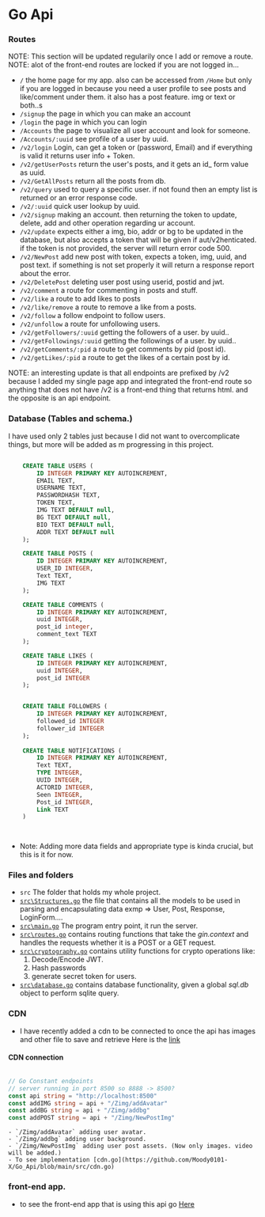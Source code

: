 
# Go Api
### Routes
NOTE: This section will be updated regularily once I add or remove a route.
NOTE: alot of the front-end routes are locked if you are not logged in...

- `/` the home page for my app. also can be accessed from `/Home` but only if you are logged in because you need a user profile to see posts and like/comment under them. it also has a post feature. img or text or both..s
- `/signup` the page in which you can make an account
- `/login` the page in which you can login
- `/Accounts` the page to visualize all user account and look for someone.
- `/Accounts/:uuid` see profile of a user by uuid.
- `/v2/login` Login, can get a token or (password, Email) and if everything is valid it returns user info + Token.
- `/v2/getUserPosts` return the user's posts, and it gets an id_ form value as uuid.
- `/v2/GetAllPosts` return all the posts from db.
- `/v2/query` used to query a specific user. if not found then an empty list is returned or an error response code.
- `/v2/:uuid` quick user lookup by uuid.
- `/v2/signup` making an account. then returning the token to update, delete, add and other operation regarding ur account.
- `/v2/update` expects either a img, bio, addr or bg to be updated in the database, but also accepts a token that will be given if aut/v2henticated. if the token is not provided, the server will return error code 500.
- `/v2/NewPost` add new post with token, expects a token, img, uuid, and post text. if something is not set properly it will return a response report about the error.
- `/v2/DeletePost` deleting user post using userid, postid and jwt.
- `/v2/comment` a route for commenting in posts and stuff.
- `/v2/like` a route to add likes to posts
- `/v2/like/remove` a route to remove a like from a posts.
- `/v2/follow` a follow endpoint to follow users.
- `/v2/unfollow` a route for unfollowing users.
- `/v2/getFollowers/:uuid` getting the followers of a user. by uuid..
- `/v2/getFollowings/:uuid` getting the followings of a user. by uuid..
- `/v2/getComments/:pid` a route to get comments by pid (post id).
- `/v2/getLikes/:pid` a route to get the likes of a certain post by id.

NOTE: an interesting update is that all endpoints are prefixed by /v2 because I added my single page app and integrated the front-end route so anything that does not have /v2 is a front-end thing that returns html. and the opposite is an api endpoint.

### Database (Tables and schema.)

I have used only 2 tables just because I did not want to overcomplicate things, but more will be added as m progressing in this project.

```sql

    CREATE TABLE USERS (
        ID INTEGER PRIMARY KEY AUTOINCREMENT, 
        EMAIL TEXT, 
        USERNAME TEXT, 
        PASSWORDHASH TEXT, 
        TOKEN TEXT, 
        IMG TEXT DEFAULT null,
        BG TEXT DEFAULT null,
        BIO TEXT DEFAULT null,
        ADDR TEXT DEFAULT null
    );

    CREATE TABLE POSTS (
        ID INTEGER PRIMARY KEY AUTOINCREMENT,
        USER_ID INTEGER,
        Text TEXT,
        IMG TEXT
    );

    CREATE TABLE COMMENTS (
        ID INTEGER PRIMARY KEY AUTOINCREMENT,
        uuid INTEGER,
        post_id integer,
        comment_text TEXT
    );

    CREATE TABLE LIKES (
        ID INTEGER PRIMARY KEY AUTOINCREMENT,
        uuid INTEGER,
        post_id INTEGER
    );


    CREATE TABLE FOLLOWERS (
        ID INTEGER PRIMARY KEY AUTOINCREMENT,
        followed_id INTEGER
        follower_id INTEGER
    );
    
    CREATE TABLE NOTIFICATIONS (
        ID INTEGER PRIMARY KEY AUTOINCREMENT,
        Text TEXT,
        TYPE INTEGER,
        UUID INTEGER,
        ACTORID INTEGER,
        Seen INTEGER,
        Post_id INTEGER,
        Link TEXT
    )

    
```
- Note: Adding more data fields and appropriate type is kinda crucial, but this is it for now.

### Files and folders

- `src` The folder that holds my whole project.
- [`src\Structures.go`](https://github.com/Moody0101-X/Go_Api/blob/main/src/Structures.go) the file that contains all the models to be used in parsing and encapsulating data exmp => User, Post, Response, LoginForm....
- [`src\main.go`](https://github.com/Moody0101-X/Go_Api/blob/main/src/main.go) The program entry point, it run the server.
- [`src\routes.go`](https://github.com/Moody0101-X/Go_Api/blob/main/src/routes.go) contains routing functions that take the *gin.context* and handles the requests whether it is a POST or a GET request.
- [`src\cryptography.go`](https://github.com/Moody0101-X/Go_Api/blob/main/src/cryptography.go) contains utility functions for crypto operations like:
    1. Decode/Encode JWT.
    2. Hash passwords
    3. generate secret token for users.
- [`src\database.go`](https://github.com/Moody0101-X/Go_Api/blob/main/src/database.go) contains database functionality, given a global *sql.db* object to perform sqlite query.

### CDN

- I have recently added a cdn to be connected to once the api has images and other file to save and retrieve
Here is the [link](https://github.com/Moody0101-X/Zimg_cdn)

#### CDN connection

```go

// Go Constant endpoints
// server running in port 8500 so 8888 -> 8500?
const api string = "http://localhost:8500"
const addIMG string = api + "/Zimg/addAvatar"
const addBG string = api + "/Zimg/addbg"
const addPOST string = api + "/Zimg/NewPostImg"

```
    - `/Zimg/addAvatar` adding user avatar.
    - `/Zimg/addbg` adding user background.
    - `/Zimg/NewPostImg` adding user post assets. (Now only images. video will be added.)
    - To see implementation [cdn.go](https://github.com/Moody0101-X/Go_Api/blob/main/src/cdn.go)

### front-end app.

- to see the front-end app that is using this api go [Here](https://github.com/Moody0101-X/SM_app)

